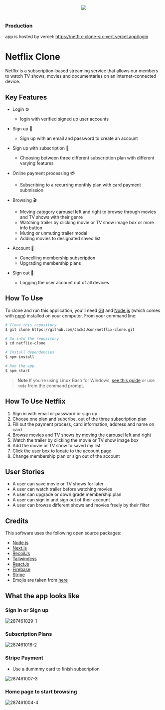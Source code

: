 <p align="center">
  <img src="https://user-images.githubusercontent.com/108652931/212796066-c2cfcd17-2524-4940-8f4c-f601daa9e5d8.png"
</p>

<br/>
<br/>

### Production
app is hosted by vercel: https://netflix-clone-six-vert.vercel.app/login


# Netflix Clone
Netflix is a subscription-based streaming service that allows our members to watch TV shows, movies and documentaries on an internet-connected device.

 
## Key Features
- Login ⚙️
  - login with verified signed up user accounts
  
- Sign up 👋
  - Sign up with an email and password to create an account
  
- Sign up with subscription 💸
  - Choosing between three different subscription plan with different varying features
  
- Online payment processing 💳
  - Subscribing to a recurring monthly plan with card payment submission
  
- Browsing 🎬
  - Moving category carousel left and right to browse through movies and TV shows with their genre
  - Watching trailer by clicking movie or TV show image box or more info button
  - Muting or unmuting trailer modal
  - Adding movies to designated saved list
  
- Account 🧑
  - Cancelling membership subscription
  - Upgrading membership plans
  
- Sign out 🍃
  - Logging the user account out of all devices
  

## How To Use
To clone and run this application, you'll need [Git](https://git-scm.com) and [Node.js](https://nodejs.org/en/download/) (which comes with [npm](http://npmjs.com)) installed on your computer. From your command line:

```bash
# Clone this repository
$ git clone https://github.com/JackJUson/netflix-clone.git

# Go into the repository
$ cd netflix-clone

# Install dependencies
$ npm install

# Run the app
$ npm start
```
> **Note**
> If you're using Linux Bash for Windows, [see this guide](https://www.howtogeek.com/261575/how-to-run-graphical-linux-desktop-applications-from-windows-10s-bash-shell/) or use `node` from the command prompt.


## How To Use Netflix
1. Sign in with email or password or sign up
2. Choose one plan and subcribe, out of the three subscription plan
3. Fill out the payment process, card information, address and name on card
4. Browse movies and TV shows by moving the carousel left and right
5. Watch the trailer by clicking the movie or TV show image box
6. Add the movie or TV show to saved my list
7. Click the user box to locate to the account page
8. Change membership plan or sign out of the account

## User Stories
- A user can save movie or TV shows for later
- A user can watch trailer before watching movies
- A user can upgrade or down grade membership plan
- A user can sign in and sign out of their account
- A user can browse different shows and movies freely by their filter

## Credits
This software uses the following open source packages:

- [Node.js](https://nodejs.org/)
- [Next.js](https://nextjs.org/)
- [RecoilJs](https://recoiljs.org/)
- [Tailwindcss](https://tailwindcss.com/)
- [ReactJs](https://reactjs.org/)
- [Firebase](https://firebase.google.com/)
- [Stripe](https://stripe.com/au)
- Emojis are taken from [here](https://emojiguide.com/)

## What the app looks like
### Sign in or Sign up
![287461029-1](https://user-images.githubusercontent.com/108652931/212794609-6ac47e83-3e90-42c1-bc0e-1e28e220dec3.PNG)

### Subscription Plans
![287461016-2](https://user-images.githubusercontent.com/108652931/212794637-95803d37-3bfa-4c32-9587-a996a05d25f1.PNG)

### Stripe Payment
- Use a dummmy card to finish subscription
  
![287461007-3](https://user-images.githubusercontent.com/108652931/212794717-33d508c6-25c1-4758-bd02-4e69f920faba.PNG)

### Home page to start browsing
![287461004-4](https://user-images.githubusercontent.com/108652931/212794751-0cc8feb1-3bbf-4ac6-8f08-805d03d9a022.PNG)

